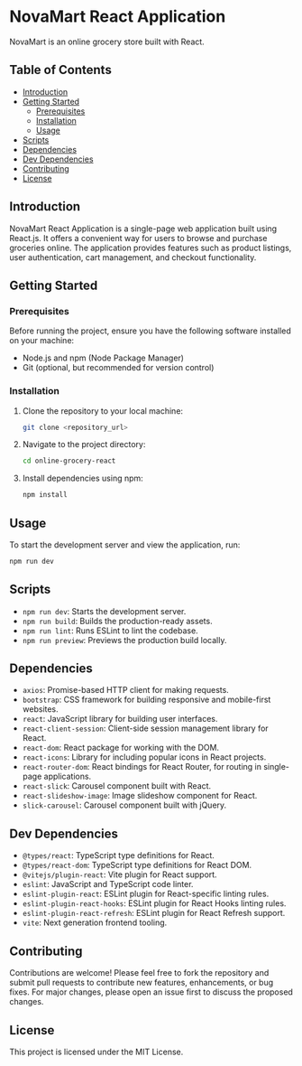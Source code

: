 # NovaMart React Application

NovaMart is an online grocery store built with React.

## Table of Contents

- [Introduction](#introduction)
- [Getting Started](#getting-started)
  - [Prerequisites](#prerequisites)
  - [Installation](#installation)
  - [Usage](#usage)
- [Scripts](#scripts)
- [Dependencies](#dependencies)
- [Dev Dependencies](#dev-dependencies)
- [Contributing](#contributing)
- [License](#license)

## Introduction

NovaMart React Application is a single-page web application built using React.js. It offers a convenient way for users to browse and purchase groceries online. The application provides features such as product listings, user authentication, cart management, and checkout functionality.

## Getting Started

### Prerequisites

Before running the project, ensure you have the following software installed on your machine:

- Node.js and npm (Node Package Manager)
- Git (optional, but recommended for version control)

### Installation

1. Clone the repository to your local machine:

   ```bash
   git clone <repository_url>
   ```

2. Navigate to the project directory:

   ```bash
   cd online-grocery-react
   ```

3. Install dependencies using npm:

   ```bash
   npm install
   ```

## Usage

To start the development server and view the application, run:

```bash
npm run dev
```

## Scripts

- `npm run dev`: Starts the development server.
- `npm run build`: Builds the production-ready assets.
- `npm run lint`: Runs ESLint to lint the codebase.
- `npm run preview`: Previews the production build locally.

## Dependencies

- `axios`: Promise-based HTTP client for making requests.
- `bootstrap`: CSS framework for building responsive and mobile-first websites.
- `react`: JavaScript library for building user interfaces.
- `react-client-session`: Client-side session management library for React.
- `react-dom`: React package for working with the DOM.
- `react-icons`: Library for including popular icons in React projects.
- `react-router-dom`: React bindings for React Router, for routing in single-page applications.
- `react-slick`: Carousel component built with React.
- `react-slideshow-image`: Image slideshow component for React.
- `slick-carousel`: Carousel component built with jQuery.

## Dev Dependencies

- `@types/react`: TypeScript type definitions for React.
- `@types/react-dom`: TypeScript type definitions for React DOM.
- `@vitejs/plugin-react`: Vite plugin for React support.
- `eslint`: JavaScript and TypeScript code linter.
- `eslint-plugin-react`: ESLint plugin for React-specific linting rules.
- `eslint-plugin-react-hooks`: ESLint plugin for React Hooks linting rules.
- `eslint-plugin-react-refresh`: ESLint plugin for React Refresh support.
- `vite`: Next generation frontend tooling.

## Contributing

Contributions are welcome! Please feel free to fork the repository and submit pull requests to contribute new features, enhancements, or bug fixes. For major changes, please open an issue first to discuss the proposed changes.

## License

This project is licensed under the MIT License.
